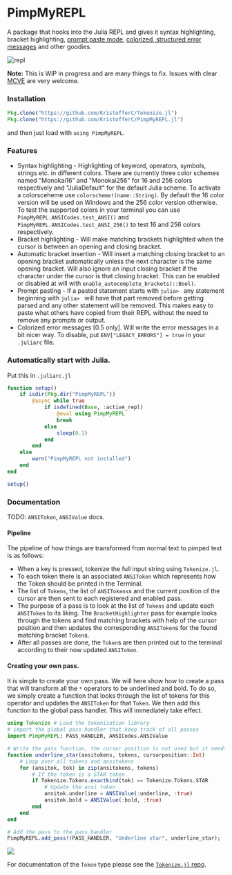 # PimpMyREPL

A package that hooks into the Julia REPL and gives it syntax highlighting, bracket highlighting, [prompt paste mode](https://github.com/JuliaLang/julia/pull/17599), [colorized, structured error messages](https://github.com/JuliaLang/julia/pull/18228) and other goodies.

![repl](https://i.imgur.com/wtR0ASD.png)

**Note:** This is WIP in progress and are many things to fix. Issues with clear [MCVE](http://stackoverflow.com/help/mcve) are very welcome.

### Installation

```jl
Pkg.clone("https://github.com/KristofferC/Tokenize.jl")
Pkg.clone("https://github.com/KristofferC/PimpMyREPL.jl")
```

and then just load with `using PimpMyREPL`.

### Features

* Syntax highlighting - Highlighting of keyword, operators, symbols, strings etc. in different colors. There are currently three color schemes named "Monokai16" and "Monokai256" for 16 and 256 colors respectively and "JuliaDefault" for the default Julia scheme. To activate a colorsceheme use `colorscheme!(name::String)`. By default the 16 color version will be used on Windows and the 256 color version otherwise. To test the supported colors in your terminal you can use `PimpMyREPL.ANSICodes.test_ANSI()` and `PimpMyREPL.ANSICodes.test_ANSI_256()` to test 16 and 256 colors respectively.
* Bracket highlighting - Will make matching brackets highlighted when the cursor is between an opening and closing bracket.
* Automatic bracket insertion - Will insert a matching closing bracket to an opening bracket automatically unless the next character is the same opening bracket. Will also ignore an input closing bracket if the character under the cursor is that closing bracket. This can be enabled or disabled at will with `enable_autocomplete_brackets(::Bool)`.
* Prompt pasting - If a pasted statement starts with `julia> ` any statement beginning with `julia> ` will have that part removed before getting parsed and any other statement will be removed. This makes easy to paste what others have copied from their REPL without the need to remove any prompts or output.
* Colorized error messages [0.5 only]. Will write the error messages in a bit nicer way. To disable, put `ENV["LEGACY_ERRORS"] = true` in your `.juliarc` file.

### Automatically start with Julia.

Put this in `.juliarc.jl`

```jl
function setup()
    if isdir(Pkg.dir("PimpMyREPL"))
        @async while true
            if isdefined(Base, :active_repl)
                @eval using PimpMyREPL
                break
            else
                sleep(0.1)
            end
        end
    else
        warn("PimpMyREPL not installed")
    end
end

setup()
```



### Documentation

TODO: `ANSIToken`, `ANSIValue` docs.

#### Pipeline

The pipeline of how things are transformed from normal text to pimped text is as follows:

* When a key is pressed, tokenize the full input string using `Tokenize.jl`.
* To each token there is an associated `ANSIToken` which represents how the Token should be
printed in the Terminal.
* The list of `Tokens`, the list of `ANSITokens`s and the current position of the cursor are then sent to each registered and enabled pass.
* The purpose of a pass is to look at the list of `Tokens` and update each `ANSIToken` to its liking. The `BracketHighlighter` pass for example looks through the tokens and find matching brackets with help of the cursor position and then updates the corresponding `ANSIToken`s for the found matching bracket `Token`s.
* After all passes are done, the `Token`s are then printed out to the terminal according to their now updated `ANSIToken`.

#### Creating your own pass.

It is simple to create your own pass. We will here show how to create a pass that will transform all the `*` operators to be underlined and bold. To do so, we simply create a function that looks through the list of tokens for this operator and updates the `ANSIToken` for that `Token`. We then add this function to the global pass handler. This will immediately take effect.

```jl
using Tokenize # Load the tokenization library
# import the global pass handler that keep track of all passes
import PimpMyREPL: PASS_HANDLER, ANSICodes.ANSIValue

# Write the pass function, the cursor position is not used but it needs to be given an argument
function underline_star(ansitokens, tokens, cursorposition::Int)
    # Loop over all tokens and ansitokens
    for (ansitok, tok) in zip(ansitokens, tokens)
        # If the token is a STAR token
        if Tokenize.Tokens.exactkind(tok) == Tokenize.Tokens.STAR
            # Update the ansi token
            ansitok.underline = ANSIValue(:underline, :true)
            ansitok.bold = ANSIValue(:bold, :true)
        end
    end
end

# Add the pass to the pass_handler
PimpMyREPL.add_pass!(PASS_HANDLER, "Underline star", underline_star);
```

![](https://i.imgur.com/MxVeA6j.png)

For documentation of the `Token` type please see the [`Tokenize.jl` repo](https://github.com/KristofferC/Tokenize.jl).
